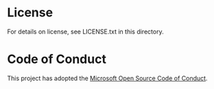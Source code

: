 # License
For details on license, see LICENSE.txt in this directory. 
# Code of Conduct
This project has adopted the [Microsoft Open Source Code of Conduct](https://opensource.microsoft.com/codeofconduct/).